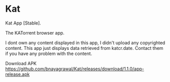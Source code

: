 # Kat
Kat App [Stable].

The KATorrent browser app.

I dont own any content displayed in this app, I didn't upload any copyrighted content. This app just displays data retrieved from katcr.date. Contact them if you have any problem with the content.

Download APK https://github.com/bnayagrawal/Kat/releases/download/1.1.0/app-release.apk
